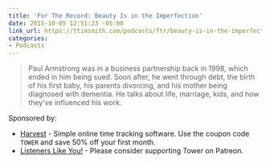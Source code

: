 ```yaml
---
title: 'For The Record: Beauty Is in the Imperfection'
date: 2015-10-05 12:51:23 -05:00
link_url: https://ttimsmith.com/podcasts/ftr/beauty-is-in-the-imperfection/
categories:
- Podcasts
---
```


> Paul Armstrong was in a business partnership back in 1998, which ended in him being sued. Soon after, he went through debt, the birth of his first baby, his parents divorcing, and his mother being diagnosed with dementia. He talks about life, marriage, kids, and how they’ve influenced his work.

Sponsored by:

- [Harvest](http://getharvest.com) - Simple online time tracking software. Use the coupon code `TOWER` and save 50% off your first month.
- [Listeners Like You!](http://patreon.com/towermediaHQ) - Please consider supporting Tower on Patreon.
